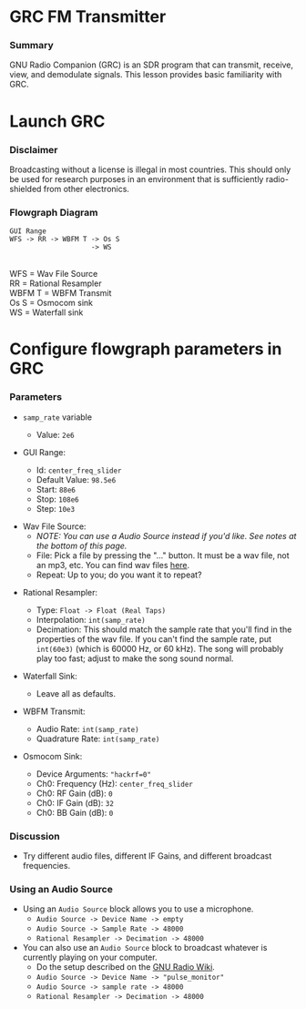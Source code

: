 <!-- pandoc-only % SDR: Transmitting -->

# GRC FM Transmitter  <!-- pandoc-exclude-line -->

<!-- pandoc-only ### Purpose -->
### Summary  <!-- pandoc-exclude-line -->

GNU Radio Companion (GRC) is an SDR program that can transmit, receive, view, and demodulate signals. This lesson provides basic familiarity with GRC.

<!-- pandoc-only ### Outcome -->

<!-- pandoc-only By the end of this lesson, students will be able to: -->  
<!-- pandoc-only - Launch GRC -->  
<!-- pandoc-only - Configure flowgraph parameters in GRC -->  
<!-- pandoc-only - Transmit FM Radio using GRC -->

<!-- pandoc-only ### Learning Step Activities -->

<!-- pandoc-only - LSA 1: Launch GRC -->  
<!-- pandoc-only - LSA 2: Configure flowgraph parameters in GRC -->  
<!-- pandoc-only - LSA 3: Transmit FM Radio using GRC -->

# <!-- pandoc-only LSA 1: --> Launch GRC

### Disclaimer

Broadcasting without a license is illegal in most countries. This should only be used for research purposes in an environment that is sufficiently radio-shielded from other electronics.

### Flowgraph Diagram

```
GUI Range
WFS -> RR -> WBFM T -> Os S
                    -> WS
```
&nbsp;  
WFS = Wav File Source  
RR = Rational Resampler  
WBFM T = WBFM Transmit  
Os S = Osmocom sink  
WS = Waterfall sink

# <!-- pandoc-only LSA 2: --> Configure flowgraph parameters in GRC

### Parameters

<!-- pandoc-only ::: notes -->

<!-- pandoc-only sample rate variable is already in the flowgraph -->

<!-- pandoc-only ::: -->

- `samp_rate` variable 
    - Value: `2e6`

- GUI Range:
    - Id: `center_freq_slider`
    - Default Value: `98.5e6`
    - Start: `88e6`
    - Stop: `108e6`
    - Step: `10e3`

<!-- pandoc-only ### Parameters -->

- Wav File Source:
    - _NOTE: You can use a Audio Source instead if you'd like. See notes at the bottom of this page._
    - File: Pick a file by pressing the "..." button. It must be a wav file, not an mp3, etc. You can find wav files [here](https://github.com/adafruit/Adafruit-Sound-Samples/tree/master/sonic-pi).
    - Repeat: Up to you; do you want it to repeat?

<!-- pandoc-only ### Parameters -->

- Rational Resampler:
    - Type: `Float -> Float (Real Taps)`
    - Interpolation: `int(samp_rate)`
    - Decimation: This should match the sample rate that you'll find in the properties of the wav file. If you can't find the sample rate, put `int(60e3)` (which is 60000 Hz, or 60 kHz). The song will probably play too fast; adjust to make the song sound normal. 

- Waterfall Sink:
    - Leave all as defaults.

<!-- pandoc-only ### Parameters -->

- WBFM Transmit:
    - Audio Rate: `int(samp_rate)`
    - Quadrature Rate: `int(samp_rate)`

- Osmocom Sink:
    - Device Arguments: `"hackrf=0"`
    - Ch0: Frequency (Hz): `center_freq_slider`
    - Ch0: RF Gain (dB): `0`
    - Ch0: IF Gain (dB): `32`
    - Ch0: BB Gain (dB): `0`


### Discussion

- Try different audio files, different IF Gains, and different broadcast frequencies.

### Using an Audio Source

- Using an `Audio Source` block allows you to use a microphone.  
    - `Audio Source -> Device Name -> empty`
    - `Audio Source -> Sample Rate -> 48000`
    - `Rational Resampler -> Decimation -> 48000`
- You can also use an `Audio Source` block to broadcast whatever is currently playing on your computer.
    - Do the setup described on the [GNU Radio Wiki](https://wiki.gnuradio.org/index.php?title=ALSAPulseAudio#Monitoring_the_audio_input_of_your_system_with_PulseAudio).
    - `Audio Source -> Device Name -> "pulse_monitor"`
    - `Audio Source -> sample rate -> 48000`
    - `Rational Resampler -> Decimation -> 48000`
